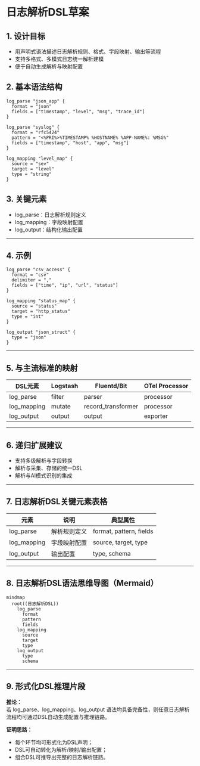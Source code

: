 # 日志解析DSL草案

## 1. 设计目标

- 用声明式语法描述日志解析规则、格式、字段映射、输出等流程
- 支持多格式、多模式日志统一解析建模
- 便于自动生成解析与映射配置

## 2. 基本语法结构

```dsl
log_parse "json_app" {
  format = "json"
  fields = ["timestamp", "level", "msg", "trace_id"]
}

log_parse "syslog" {
  format = "rfc5424"
  pattern = "<%PRI%>%TIMESTAMP% %HOSTNAME% %APP-NAME%: %MSG%"
  fields = ["timestamp", "host", "app", "msg"]
}

log_mapping "level_map" {
  source = "sev"
  target = "level"
  type = "string"
}
```

## 3. 关键元素

- log_parse：日志解析规则定义
- log_mapping：字段映射配置
- log_output：结构化输出配置

---

## 4. 示例

```dsl
log_parse "csv_access" {
  format = "csv"
  delimiter = ","
  fields = ["time", "ip", "url", "status"]
}

log_mapping "status_map" {
  source = "status"
  target = "http_status"
  type = "int"
}

log_output "json_struct" {
  type = "json"
}
```

---

## 5. 与主流标准的映射

| DSL元素    | Logstash | Fluentd/Bit | OTel Processor |
|------------|----------|-------------|----------------|
| log_parse  | filter   | parser      | processor      |
| log_mapping| mutate   | record_transformer | processor |
| log_output | output   | output      | exporter       |

---

## 6. 递归扩展建议

- 支持多级解析与字段转换
- 解析与采集、存储的统一DSL
- 解析与AI模式识别的集成

---

## 7. 日志解析DSL关键元素表格

| 元素        | 说明           | 典型属性           |
|-------------|----------------|--------------------|
| log_parse   | 解析规则定义   | format, pattern, fields |
| log_mapping | 字段映射配置   | source, target, type    |
| log_output  | 输出配置       | type, schema           |

---

## 8. 日志解析DSL语法思维导图（Mermaid）

```mermaid
mindmap
  root((日志解析DSL))
    log_parse
      format
      pattern
      fields
    log_mapping
      source
      target
      type
    log_output
      type
      schema
```

---

## 9. 形式化DSL推理片段

**推论：**  
若 log_parse、log_mapping、log_output 语法均具备完备性，则任意日志解析流程均可通过DSL自动生成配置与推理链路。

**证明思路：**  

- 每个环节均可形式化为DSL声明；
- DSL可自动转化为解析/映射/输出配置；
- 组合DSL可推导出完整的日志解析链路。
